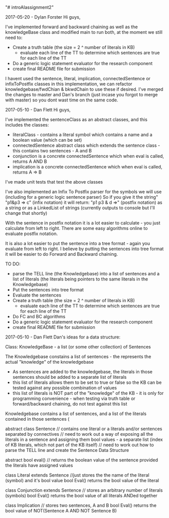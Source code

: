 "# introAIassignment2" 

2017-05-20 - Dylan Forster
Hi guys,

I've implemented forward and backward chaining as well as the knowledgeBase class and modified main to run both,
at the moment we still need to:

* Create a truth table (the size = 2 ^ number of literals in KB)
  - evaluate each line of the TT to determine which sentences are true for each line of the TT
* Do a generic logic statement evaluator for the research component
* create final README file for submission

I havent used the sentence, literal, implication, connectedSentence or infixToPostfix classes in this implementation, we can refactor knowledgebase/fwdChian & bkwdChain to use these if desired.
I've merged the changes to master and Dan's branch (just incase you forgot to merge with master) so you dont wast time on the same code.

2017-05-10 - Dan Flett
Hi guys,

I've implemented the sentenceClass as an abstract classes, and this includes the classes:
*	literalClass - contains a literal symbol which contains a name and a boolean value (which can be set)
*	connectedSentence abstract class which extends the sentence class - this contains two sentences - A and B
*	conjunction is a concrete connectedSentence which when eval is called, returns A AND B
*	implication is a concrete connectedSentence which when eval is called, returns A => B

I've made unit tests that test the above classes

I've also implemented an Infix To Postfix parser for the symbols we will use (including for a generic logic sentence parser)
So if you give it the string" "p1&p3 => c" (infix notation)
it will return: "p1 p3 & d =>" (postfix notation) as a string or as a LinkedList of strings (currently outputs to console but I'll change that shortly)

With the sentence in postfix notation it is a lot easier to calculate - you just calculate from left to right. There are some easy algorithms online to evaluate postfix notation.

It is also a lot easier to put the sentence into a tree format - again you evaluate from left to right. I believe by putting the sentences into tree format it will be easier to do Forward and Backward chaining.

TO DO:
* parse the TELL line (the Knowledgebase) into a list of sentences and a list of literals (the literals being pointers to the same literals in the Knowledgebase)
* Put the sentences into tree format
* Evaluate the sentences
* Create a truth table (the size = 2 ^ number of literals in KB)
  - evaluate each line of the TT to determine which sentences are true for each line of the TT
* Do FC and BC algorithms
* Do a generic logic statement evaluator for the research component
* create final README file for submission




2017-05-10 - Dan Flett
Dan's ideas for a data structure:

Class: KnowledgeBase - a list (or some other collection) of Sentences

The Knowledgebase constains a list of sentences - the represents the actual "knowledge" of the knowledgebase
- As sentences are added to the knowledgebase, the literals in those sentences should be added to a separate list of literals
- this list of literals allows them to be set to true or false so the KB can be tested against any possible combination of values
- this list of literals is NOT part of the "knowledge" of the KB - it is only for programming convenience - when testing via truth table or forward/backward chaining, do not test against this list

Knowledgebase contains a list of sentences, and a list of the literals contained in those sentences (

abstract class Sentence
  // contains one literal or a literals and/or sentences separated by connectives
  // need to work out a way of exposing all the literals in a sentence and assigning them bool values - a separate list (index of KB literals, which not part of the KB itself)
  // need to work out how to parse the TELL line and create the Sentence Data Structure
  
  abstract bool eval()
    // returns the boolean value of the sentence provided the literals have assigned values
     

class Literal extends Sentence
  //just stores the the name of the literal (symbol) and it's bool value
  bool Eval()
    returns the bool value of the literal
    
class Conjunction extends Sentence
  // stores an arbitrary number of literals (symbols)
  bool Eval()
    returns the bool value of all literals ANDed together
    
class Implication
  // stores two sentences, A and B
  bool Eval()
    returns the bool value of NOT(Sentence A AND NOT Sentence B)
  

